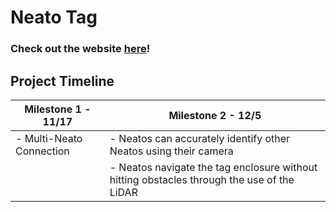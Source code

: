 # Neato Tag

### Check out the website [here](https://ajevans451.github.io/neato_tag/)!

## Project Timeline
| Milestone 1 - 11/17 | Milestone 2 - 12/5 |
|---------------------|--------------------|
|- Multi-Neato Connection | - Neatos can accurately identify other Neatos using their camera |
| |- Neatos navigate the tag enclosure without hitting obstacles through the use of the LiDAR |


